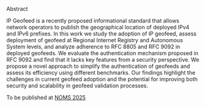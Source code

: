 Abstract

IP Geofeed is a recently proposed informational standard that allows network operators to publish the geographical location of deployed IPv4 and IPv6 prefixes. In this work we study the adoption of IP geofeed, assess deployment of geofeed at Regional Internet Registry and Autonomous System levels, and analyze adherence to RFC 8805 and RFC 9092 in deployed geofeeds. We evaluate the authentication mechanism proposed in RFC 9092 and find that it lacks key features from a security perspective. We propose a novel approach to simplify the authentication of geofeeds and assess its efficiency using different benchmarks. Our findings highlight the challenges in current geofeed adoption and the potential for improving both security and scalability in geofeed validation processes.

To be published at [NOMS 2025](https://noms2025.ieee-noms.org/)
